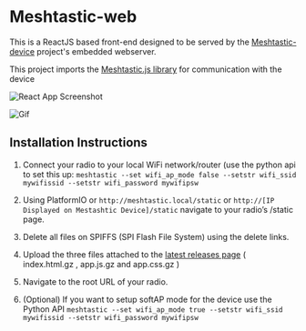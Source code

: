 # Meshtastic-web

This is a ReactJS based front-end designed to be served by the [Meshtastic-device](https://github.com/meshtastic/Meshtastic-device) project's embedded webserver.

This project imports the [Meshtastic.js library](https://github.com/meshtastic/meshtastic.js) for communication with the device

![React App Screenshot](images/screenshot_1.png)


![Gif](images/meshtasticreactv0.5.gif)

## Installation Instructions

1. Connect your radio to your local WiFi network/router (use the python api to set this up: `meshtastic --set wifi_ap_mode false --setstr wifi_ssid mywifissid --setstr wifi_password mywifipsw`

1. Using PlatformIO or `http://meshtastic.local/static` or `http://[IP Displayed on Mestashtic Device]/static` navigate to your radio’s /static page.

1. Delete all files on SPIFFS (SPI Flash File System) using the delete links.

1. Upload the three files attached to the [latest releases page](https://github.com/meshtastic/meshtastic-web/releases/latest) ( index.html.gz , app.js.gz and app.css.gz )

1. Navigate to the root URL of your radio.

1. (Optional) If you want to setup softAP mode for the device use the Python API `meshtastic --set wifi_ap_mode true --setstr wifi_ssid mywifissid --setstr wifi_password mywifipsw`
